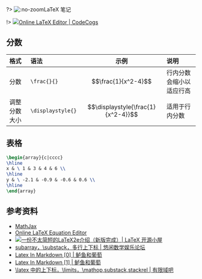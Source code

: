 <script src='https://cdnjs.cloudflare.com/ajax/libs/mathjax/2.7.5/MathJax.js?config=TeX-MML-AM_CHTML' async></script>

?> ![](https://notes.abelsu7.top/_media/tex.svg ':no-zoom')LaTeX 笔记

!> [![](https://notes.abelsu7.top/_media/tex.svg)Online LaTeX Editor | CodeCogs](http://latex.codecogs.com/eqneditor/editor.php)

## 分数

| 格式 | 语法 | 示例 | 说明 |
| :-- | :-- | :-: | :-- |
| 分数 | `\frac{}{}` | $$\frac{1}{x^2-4}$$ | 行内分数会缩小以适应行高 |
| 调整分数大小 | `\displaystyle{}` | $$\displaystyle{\frac{1}{x^2-4}}$$ | 适用于行内分数 |

## 表格

```latex
\begin{array}{c|cccc}
\hline
x & \ 1 & 3 & 4 & 6 \\
\hline
y & \ -2.1 & -0.9 & -0.6 & 0.6 \\
\hline
\end{array}
```

## 参考资料

* [MathJax](https://www.mathjax.org)
* [Online LaTeX Equation Editor](http://latex.codecogs.com/eqneditor/editor.php)
* [![](https://notes.abelsu7.top/_media/star.svg)一份不太简短的LaTeX2e介绍（新版完成）| LaTeX 开源小屋](http://www.latexstudio.net/archives/6058.html)
* [subarray，\substack，多行上下标 | 悠闲数学娱乐论坛](http://kuing.orzweb.net/viewthread.php?tid=2212)
* [Latex In Markdown [0] | 鲈鱼和葡萄](https://savioyo.github.io/2016/12/30/LatexInMD0/)
* [Latex In Markdown [1] | 鲈鱼和葡萄](https://savioyo.github.io/2016/12/30/LatexInMD1/)
* [\latex 中的上下标，\limits，\mathop,substack,stackrel | 有限域吧](https://tieba.baidu.com/p/3540801659?red_tag=0064913155)